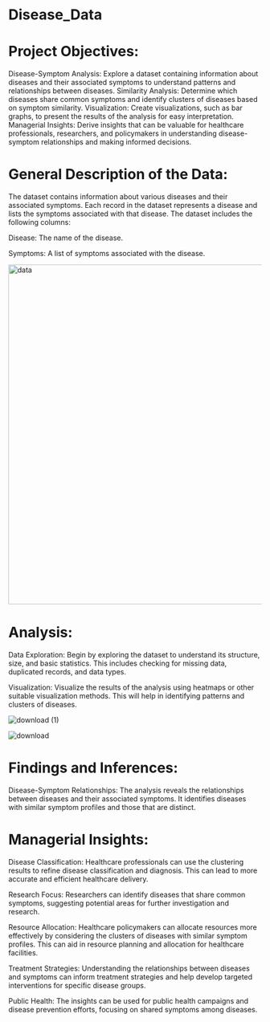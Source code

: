 # Disease_Data

# Project Objectives:

Disease-Symptom Analysis: Explore a dataset containing information about diseases and their associated symptoms to understand patterns and relationships between diseases.
Similarity Analysis: Determine which diseases share common symptoms and identify clusters of diseases based on symptom similarity.
Visualization: Create visualizations, such as bar graphs, to present the results of the analysis for easy interpretation.
Managerial Insights: Derive insights that can be valuable for healthcare professionals, researchers, and policymakers in understanding disease-symptom relationships and making informed decisions.

# General Description of the Data:

The dataset contains information about various diseases and their associated symptoms. Each record in the dataset represents a disease and lists the symptoms associated with that disease. The dataset includes the following columns:

Disease: The name of the disease.

Symptoms: A list of symptoms associated with the disease.




 <img width="677" alt="data" src="https://github.com/Suprita-Raha/Disease_Data/assets/141902194/5f2dc011-39a3-49fc-b1b4-dfc04d97432b">




# Analysis:

Data Exploration: Begin by exploring the dataset to understand its structure, size, and basic statistics. This includes checking for missing data, duplicated records, and data types.


Visualization: Visualize the results of the analysis using heatmaps or other suitable visualization methods. This will help in identifying patterns and clusters of diseases.


![download (1)](https://github.com/Suprita-Raha/Disease_Data/assets/141902194/09a5c58a-63dc-4008-b9e5-56d5ad45a43d)



![download](https://github.com/Suprita-Raha/Disease_Data/assets/141902194/9bf8e4b0-3eaf-4f8a-9e79-7da705f3630d)





# Findings and Inferences:

Disease-Symptom Relationships: The analysis reveals the relationships between diseases and their associated symptoms. It identifies diseases with similar symptom profiles and those that are distinct.





# Managerial Insights:

Disease Classification: Healthcare professionals can use the clustering results to refine disease classification and diagnosis. This can lead to more accurate and efficient healthcare delivery.

Research Focus: Researchers can identify diseases that share common symptoms, suggesting potential areas for further investigation and research.

Resource Allocation: Healthcare policymakers can allocate resources more effectively by considering the clusters of diseases with similar symptom profiles. This can aid in resource planning and allocation for healthcare facilities.

Treatment Strategies: Understanding the relationships between diseases and symptoms can inform treatment strategies and help develop targeted interventions for specific disease groups.

Public Health: The insights can be used for public health campaigns and disease prevention efforts, focusing on shared symptoms among diseases.




